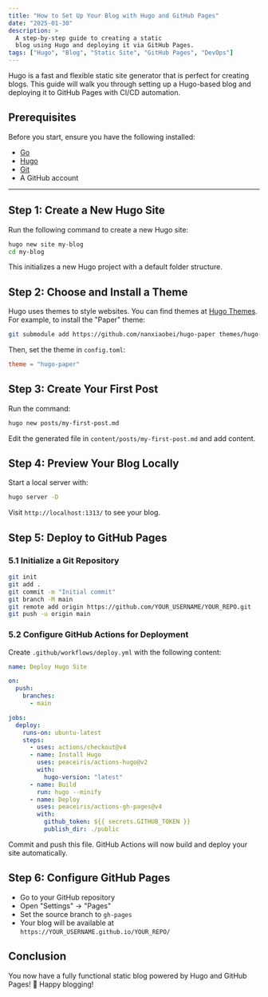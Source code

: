 ```yaml
---
title: "How to Set Up Your Blog with Hugo and GitHub Pages"
date: "2025-01-30"
description: >
  A step-by-step guide to creating a static
  blog using Hugo and deploying it via GitHub Pages.
tags: ["Hugo", "Blog", "Static Site", "GitHub Pages", "DevOps"]
---
```


Hugo is a fast and flexible static site generator that is perfect
for creating blogs. This guide will walk you through setting up a
Hugo-based blog and deploying it to GitHub Pages with CI/CD automation.

## Prerequisites

Before you start, ensure you have the following installed:

- [Go](https://go.dev/dl/)
- [Hugo](https://gohugo.io/getting-started/installing/)
- [Git](https://git-scm.com/downloads)
- A GitHub account

---

## Step 1: Create a New Hugo Site

Run the following command to create a new Hugo site:

```sh
hugo new site my-blog
cd my-blog
```

This initializes a new Hugo project with a default folder structure.

## Step 2: Choose and Install a Theme

Hugo uses themes to style websites. You can find themes at
[Hugo Themes](https://themes.gohugo.io/). For example, to install
the "Paper" theme:

```sh
git submodule add https://github.com/nanxiaobei/hugo-paper themes/hugo-paper
```

Then, set the theme in `config.toml`:

```toml
theme = "hugo-paper"
```

## Step 3: Create Your First Post

Run the command:

```sh
hugo new posts/my-first-post.md
```

Edit the generated file in `content/posts/my-first-post.md` and add content.

## Step 4: Preview Your Blog Locally

Start a local server with:

```sh
hugo server -D
```

Visit `http://localhost:1313/` to see your blog.

## Step 5: Deploy to GitHub Pages

### 5.1 Initialize a Git Repository

```sh
git init
git add .
git commit -m "Initial commit"
git branch -M main
git remote add origin https://github.com/YOUR_USERNAME/YOUR_REPO.git
git push -u origin main
```

### 5.2 Configure GitHub Actions for Deployment

Create `.github/workflows/deploy.yml` with the following content:

```yaml
name: Deploy Hugo Site

on:
  push:
    branches:
      - main

jobs:
  deploy:
    runs-on: ubuntu-latest
    steps:
      - uses: actions/checkout@v4
      - name: Install Hugo
        uses: peaceiris/actions-hugo@v2
        with:
          hugo-version: "latest"
      - name: Build
        run: hugo --minify
      - name: Deploy
        uses: peaceiris/actions-gh-pages@v4
        with:
          github_token: ${{ secrets.GITHUB_TOKEN }}
          publish_dir: ./public
```

Commit and push this file. GitHub Actions will now build and deploy your site automatically.

## Step 6: Configure GitHub Pages

- Go to your GitHub repository
- Open "Settings" → "Pages"
- Set the source branch to `gh-pages`
- Your blog will be available at `https://YOUR_USERNAME.github.io/YOUR_REPO/`

## Conclusion

You now have a fully functional static blog powered by Hugo and
GitHub Pages! 🎉 Happy blogging!
